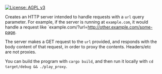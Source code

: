 [![License: AGPL v3](https://img.shields.io/badge/License-AGPL_v3-blue.svg)](https://www.gnu.org/licenses/agpl-3.0)

Creates an HTTP server intended to handle requests with a `url` query parameter. For example, if the server is running at `example.com`, it would handle a request like `example.com/?url=http://other.example.com/some-page.

The server makes a GET request to the `url` provided, and responds with the body content of that request, in order to proxy the contents. Headers/etc are not proxies.

You can build the program with `cargo build`, and then run it locally with `cd target/debug && ./play_proxy`.

